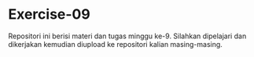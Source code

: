 # Exercise-09
Repositori ini berisi materi dan tugas minggu ke-9. Silahkan dipelajari dan dikerjakan kemudian diupload ke repositori kalian masing-masing. 
